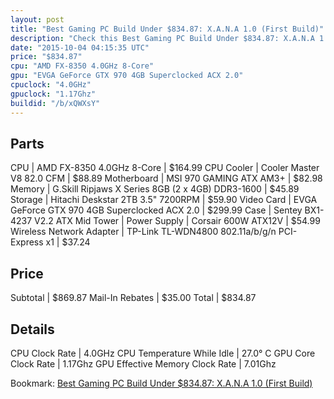 ```yaml
---
layout: post
title: "Best Gaming PC Build Under $834.87: X.A.N.A 1.0 (First Build)"
description: "Check this Best Gaming PC Build Under $834.87: X.A.N.A 1.0 (First Build). CPU: AMD FX-8350 4.0GHz 8-Core, CPU Cooler: Cooler Master V8 82.0 CFM, Motherboard: MSI 970 GAMIN"
date: "2015-10-04 04:15:35 UTC"
price: "$834.87"
cpu: "AMD FX-8350 4.0GHz 8-Core"
gpu: "EVGA GeForce GTX 970 4GB Superclocked ACX 2.0"
cpuclock: "4.0GHz"
gpuclock: "1.17Ghz"
buildid: "/b/xQWXsY"
---
```


## Parts

CPU | AMD FX-8350 4.0GHz 8-Core | $164.99
CPU Cooler | Cooler Master V8 82.0 CFM | $88.89
Motherboard | MSI 970 GAMING ATX AM3+ | $82.98
Memory | G.Skill Ripjaws X Series 8GB (2 x 4GB) DDR3-1600 | $45.89
Storage | Hitachi Deskstar 2TB 3.5" 7200RPM | $59.90
Video Card | EVGA GeForce GTX 970 4GB Superclocked ACX 2.0 | $299.99
Case | Sentey BX1-4237 V2.2 ATX Mid Tower | 
Power Supply | Corsair 600W ATX12V | $54.99
Wireless Network Adapter | TP-Link TL-WDN4800 802.11a/b/g/n PCI-Express x1 | $37.24

## Price

Subtotal | $869.87
Mail-In Rebates | $35.00
Total | $834.87

## Details

CPU Clock Rate | 4.0GHz
CPU Temperature While Idle | 27.0° C
GPU Core Clock Rate | 1.17Ghz
GPU Effective Memory Clock Rate | 7.01Ghz


Bookmark: [Best Gaming PC Build Under $834.87: X.A.N.A 1.0 (First Build)](http://pcbuilders.github.io/2015/10/04/best-gaming-pc-build-under-834-dollars-dot-87-xana-1-dot-0-first-build/)
